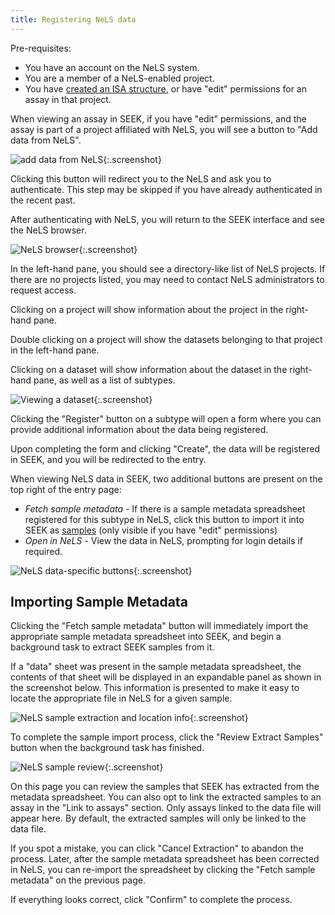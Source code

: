 ```yaml
---
title: Registering NeLS data
---
```


Pre-requisites:
 - You have an account on the NeLS system.
 - You are a member of a NeLS-enabled project.
 - You have [created an ISA structure](generating-the-isa-structure), or have "edit" permissions for an assay in that project.



When viewing an assay in SEEK, if you have "edit" permissions, and the assay is part of a project affiliated with NeLS, you will
see a button to "Add data from NeLS".

![add data from NeLS](/images/user-guide/add_data_from_nels.png){:.screenshot}

Clicking this button will redirect you to the NeLS and ask you to authenticate. This step may be skipped if you have already
authenticated in the recent past.

After authenticating with NeLS, you will return to the SEEK interface and see the NeLS browser.

![NeLS browser](/images/user-guide/nels_browser.png){:.screenshot}

In the left-hand pane, you should see a directory-like list of NeLS projects. If there are no projects listed, you may need to contact NeLS administrators to request access.

Clicking on a project will show information about the project in the right-hand pane.

Double clicking on a project will show the datasets belonging to that project in the left-hand pane.

Clicking on a dataset will show information about the dataset in the right-hand pane, as well as a list of subtypes.

![Viewing a dataset](/images/user-guide/nels_dataset.png){:.screenshot}

Clicking the "Register" button on a subtype will open a form where you can provide additional information about the data being registered.

Upon completing the form and clicking "Create", the data will be registered in SEEK, and you will be redirected to the entry.

When viewing NeLS data in SEEK, two additional buttons are present on the top right of the entry page:

 - *Fetch sample metadata* - If there is a sample metadata spreadsheet registered for this subtype in NeLS, click this button to import it into SEEK as [samples](samples) (only visible if you have "edit" permissions)
 - *Open in NeLS* - View the data in NeLS, prompting for login details if required.

![NeLS data-specific buttons](/images/user-guide/nels_buttons.png){:.screenshot}

## Importing Sample Metadata

Clicking the "Fetch sample metadata" button will immediately import the appropriate sample metadata spreadsheet into SEEK, and begin a background task to extract SEEK samples from it.

If a "data" sheet was present in the sample metadata spreadsheet, the contents of that sheet will be displayed in an expandable panel as shown in the screenshot below.
This information is presented to make it easy to locate the appropriate file in NeLS for a given sample.

![NeLS sample extraction and location info](/images/user-guide/nels_location_info.png){:.screenshot}

To complete the sample import process, click the "Review Extract Samples" button when the background task has finished.

![NeLS sample review](/images/user-guide/nels_sample_extraction.png){:.screenshot}

On this page you can review the samples that SEEK has extracted from the metadata spreadsheet.
You can also opt to link the extracted samples to an assay in the "Link to assays" section. Only assays linked to the data file will appear here. By default, the extracted samples will only be linked to the data file.

If you spot a mistake, you can click "Cancel Extraction" to abandon the process.
Later, after the sample metadata spreadsheet has been corrected in NeLS, you can re-import the spreadsheet by clicking the "Fetch sample metadata" on the previous page.

If everything looks correct, click "Confirm" to complete the process.
